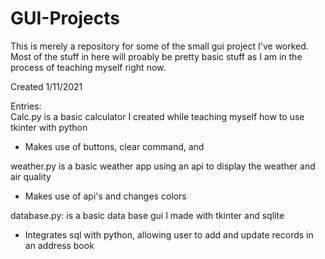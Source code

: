 # GUI-Projects
This is merely a repository for some of the small gui project I've worked. Most of the stuff in here will proably be pretty basic stuff as I am in the process of teaching myself right now.

Created 1/11/2021

Entries:  
Calc.py is a basic calculator I created while teaching myself how to use tkinter with python
  - Makes use of buttons, clear command, and 

weather.py is a basic weather app using an api to display the weather and air quality
  - Makes use of api's and changes colors
  
database.py: is a basic data base gui I made with tkinter and sqlite
  - Integrates sql with python, allowing user to add and update records in an address book
